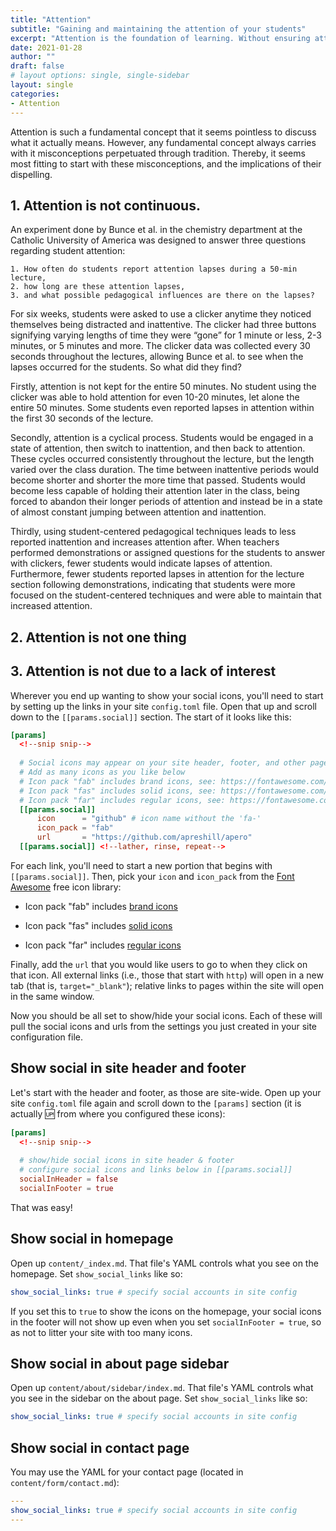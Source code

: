 ```yaml
---
title: "Attention"
subtitle: "Gaining and maintaining the attention of your students"
excerpt: "Attention is the foundation of learning. Without ensuring attention from your students there can be no learning; no acquisition of knowledge. Attention is mainly determined by the framing of the information, rather than the information itself. Through the use of novelty, intensity, and movement/motion your students will pay and maintain their attention on you."
date: 2021-01-28
author: ""
draft: false
# layout options: single, single-sidebar
layout: single
categories:
- Attention
---
```


Attention is such a fundamental concept that it seems pointless to discuss what it actually means. However, any fundamental concept always carries with it misconceptions perpetuated through tradition. Thereby, it seems most fitting to start with these misconceptions, and the implications of their dispelling. 

## 1. Attention is not continuous.

An experiment done by Bunce et al. in the chemistry department at the Catholic University of America was designed to answer three questions regarding student attention: 

    1. How often do students report attention lapses during a 50-min lecture,
    2. how long are these attention lapses,
    3. and what possible pedagogical influences are there on the lapses?

For six weeks, students were asked to use a clicker anytime they noticed themselves being distracted and inattentive. The clicker had three buttons signifying varying lengths of time they were “gone” for 1 minute or less, 2-3 minutes, or 5 minutes and more. The clicker data was collected every 30 seconds throughout the lectures, allowing Bunce et al. to see when the lapses occurred for the students. So what did they find?

Firstly, attention is not kept for the entire 50 minutes. No student using the clicker was able to hold attention for even 10-20 minutes, let alone the entire 50 minutes. Some students even reported lapses in attention within the first 30 seconds of the lecture. 

Secondly, attention is a cyclical process. Students would be engaged in a state of attention, then switch to inattention, and then back to attention. These cycles occurred consistently throughout the lecture, but the length varied over the class duration. The time between inattentive periods would become shorter and shorter the more time that passed. Students would become less capable of holding their attention later in the class, being forced to abandon their longer periods of attention and instead be in a state of almost constant jumping between attention and inattention. 

Thirdly, using student-centered pedagogical techniques leads to less reported inattention and increases attention after. When teachers performed demonstrations or assigned questions for the students to answer with clickers, fewer students would indicate lapses of attention. Furthermore, fewer students reported lapses in attention for the lecture section following demonstrations, indicating that students were more focused on the student-centered techniques and were able to maintain that increased attention. 



## 2. Attention is not one thing 


## 3. Attention is not due to a lack of interest


Wherever you end up wanting to show your social icons, you'll need to start by setting up the links in your site `config.toml` file. Open that up and scroll down to the `[[params.social]]` section. The start of it looks like this:

```toml
[params]
  <!--snip snip-->
  
  # Social icons may appear on your site header, footer, and other pages
  # Add as many icons as you like below
  # Icon pack "fab" includes brand icons, see: https://fontawesome.com/icons?d=gallery&s=brands&m=free
  # Icon pack "fas" includes solid icons, see: https://fontawesome.com/icons?d=gallery&s=solid&m=free
  # Icon pack "far" includes regular icons, see: https://fontawesome.com/icons?d=gallery&s=regular&m=free
  [[params.social]]
      icon      = "github" # icon name without the 'fa-'
      icon_pack = "fab"
      url       = "https://github.com/apreshill/apero"
  [[params.social]] <!--lather, rinse, repeat-->
```

For each link, you'll need to start a new portion that begins with `[[params.social]]`. Then, pick your `icon` and `icon_pack` from the [Font Awesome](https://fontawesome.com/) free icon library:

+ Icon pack "fab" includes [brand icons](https://fontawesome.com/icons?d=gallery&s=brands&m=free)

+ Icon pack "fas" includes [solid icons](https://fontawesome.com/icons?d=gallery&s=solid&m=free)

+ Icon pack "far" includes [regular icons](https://fontawesome.com/icons?d=gallery&s=regular&m=free)

Finally, add the `url` that you would like users to go to when they click on that icon. All external links (i.e., those that start with `http`) will open in a new tab (that is, `target="_blank"`); relative links to pages within the site will open in the same window.

Now you should be all set to show/hide your social icons. Each of these will pull the social icons and urls from the settings you just created in your site configuration file.

## Show social in site header and footer

Let's start with the header and footer, as those are site-wide. Open up your site `config.toml` file again and scroll down to the `[params]` section (it is actually :up: from where you configured these icons):

```toml
[params]
  <!--snip snip-->
  
  # show/hide social icons in site header & footer
  # configure social icons and links below in [[params.social]]
  socialInHeader = false
  socialInFooter = true
```

That was easy!

## Show social in homepage

Open up `content/_index.md`. That file's YAML controls what you see on the homepage. Set `show_social_links` like so:

```yaml
show_social_links: true # specify social accounts in site config
```

If you set this to `true` to show the icons on the homepage, your social icons in the footer will not show up even when you set `socialInFooter = true`, so as not to litter your site with too many icons.

## Show social in about page sidebar

Open up `content/about/sidebar/index.md`. That file's YAML controls what you see in the sidebar on the about page. Set `show_social_links` like so:

```yaml
show_social_links: true # specify social accounts in site config
```

## Show social in contact page

You may use the YAML for your contact page (located in `content/form/contact.md`):

```yaml
---
show_social_links: true # specify social accounts in site config
---
```
